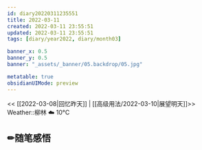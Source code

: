 ```yaml
---
id: diary20220311235551
title: 2022-03-11
created: 2022-03-11 23:55:51
updated: 2022-03-11 23:55:51
tags: [diary/year2022, diary/month03]

banner_x: 0.5
banner_y: 0.5
banner: "_assets/_banner/05.backdrop/05.jpg"

metatable: true
obsidianUIMode: preview
---
```


<< [[2022-03-08|回忆昨天]] | [[高级用法/2022-03-10|展望明天]]>>　　　　Weather::柳林 ☁️   10°C

## ✏随笔感悟

